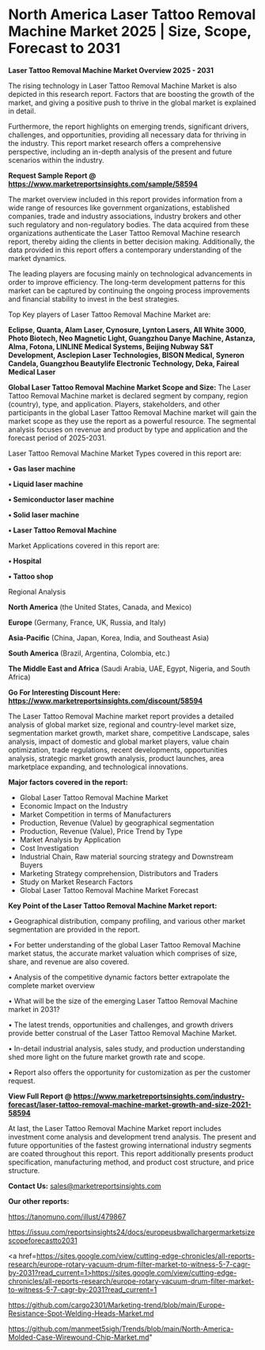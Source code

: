  # North America Laser Tattoo Removal Machine Market 2025 | Size, Scope, Forecast to 2031

<Strong> Laser Tattoo Removal Machine Market Overview 2025 - 2031</strong>

The rising technology in Laser Tattoo Removal Machine Market is also depicted in this research report. Factors that are boosting the growth of the market, and giving a positive push to thrive in the global market is explained in detail.

Furthermore, the report highlights on emerging trends, significant drivers, challenges, and opportunities, providing all necessary data for thriving in the industry. This report market research offers a comprehensive perspective, including an in-depth analysis of the present and future scenarios within the industry.

<strong>Request Sample Report @ <a href=https://www.marketreportsinsights.com/sample/58594>https://www.marketreportsinsights.com/sample/58594</a></strong>

The market overview included in this report provides information from a wide range of resources like government organizations, established companies, trade and industry associations, industry brokers and other such regulatory and non-regulatory bodies. The data acquired from these organizations authenticate the Laser Tattoo Removal Machine research report, thereby aiding the clients in better decision making. Additionally, the data provided in this report offers a contemporary understanding of the market dynamics.

The leading players are focusing mainly on technological advancements in order to improve efficiency. The long-term development patterns for this market can be captured by continuing the ongoing process improvements and financial stability to invest in the best strategies.

Top Key players of Laser Tattoo Removal Machine Market are:

<strong>Eclipse, Quanta, Alam Laser, Cynosure, Lynton Lasers, All White 3000, Photo Biotech, Neo Magnetic Light, Guangzhou Danye Machine, Astanza, Alma, Fotona, LINLINE Medical Systems, Beijing Nubway S&T Development, Asclepion Laser Technologies, BISON Medical, Syneron Candela, Guangzhou Beautylife Electronic Technology, Deka, Faireal Medical Laser</strong>

<strong><b>Global Laser Tattoo Removal Machine Market Scope and Size:</b></strong>
The Laser Tattoo Removal Machine market is declared segment by company, region (country), type, and application. Players, stakeholders, and other participants in the global Laser Tattoo Removal Machine market will gain the market scope as they use the report as a powerful resource. The segmental analysis focuses on revenue and product by type and application and the forecast period of 2025-2031.

Laser Tattoo Removal Machine Market Types covered in this report are:

<strong>• Gas laser machine

• Liquid laser machine

• Semiconductor laser machine

• Solid laser machine

• Laser Tattoo Removal Machine</strong>

Market Applications covered in this report are:

<strong>• Hospital

• Tattoo shop</strong> 

Regional Analysis

<strong>North America</strong> (the United States, Canada, and Mexico)

<strong>Europe</strong> (Germany, France, UK, Russia, and Italy)

<strong>Asia-Pacific</strong> (China, Japan, Korea, India, and Southeast Asia)

<strong>South America</strong> (Brazil, Argentina, Colombia, etc.)

<strong>The Middle East and Africa</strong> (Saudi Arabia, UAE, Egypt, Nigeria, and South Africa)

<strong>Go For Interesting Discount Here: <a href=https://www.marketreportsinsights.com/discount/58594>https://www.marketreportsinsights.com/discount/58594</a></strong>

The Laser Tattoo Removal Machine market report provides a detailed analysis of global market size, regional and country-level market size, segmentation market growth, market share, competitive Landscape, sales analysis, impact of domestic and global market players, value chain optimization, trade regulations, recent developments, opportunities analysis, strategic market growth analysis, product launches, area marketplace expanding, and technological innovations.

<strong><b>Major factors covered in the report:</b></strong>
<ul>
  <li>Global Laser Tattoo Removal Machine Market </li>
  <li>Economic Impact on the Industry</li>
  <li>Market Competition in terms of Manufacturers</li>
  <li>Production, Revenue (Value) by geographical segmentation</li>
  <li>Production, Revenue (Value), Price Trend by Type</li>
  <li>Market Analysis by Application</li>
  <li>Cost Investigation</li>
  <li>Industrial Chain, Raw material sourcing strategy and Downstream Buyers</li>
  <li>Marketing Strategy comprehension, Distributors and Traders</li>
  <li>Study on Market Research Factors</li>
  <li>Global Laser Tattoo Removal Machine Market Forecast</li>
</ul>

<strong><b>Key Point of the Laser Tattoo Removal Machine Market report:</b></strong>

• Geographical distribution, company profiling, and various other market segmentation are provided in the report.

• For better understanding of the global Laser Tattoo Removal Machine market status, the accurate market valuation which comprises of size, share, and revenue are also covered.

• Analysis of the competitive dynamic factors better extrapolate the complete market overview

• What will be the size of the emerging Laser Tattoo Removal Machine market in 2031?

• The latest trends, opportunities and challenges, and growth drivers provide better construal of the Laser Tattoo Removal Machine Market.

• In-detail industrial analysis, sales study, and production understanding shed more light on the future market growth rate and scope.

• Report also offers the opportunity for customization as per the customer request.

<strong><b>View Full Report @ <a href=https://www.marketreportsinsights.com/industry-forecast/laser-tattoo-removal-machine-market-growth-and-size-2021-58594>https://www.marketreportsinsights.com/industry-forecast/laser-tattoo-removal-machine-market-growth-and-size-2021-58594</a></b></strong>


At last, the Laser Tattoo Removal Machine Market report includes investment come analysis and development trend analysis. The present and future opportunities of the fastest growing international industry segments are coated throughout this report. This report additionally presents product specification, manufacturing method, and product cost structure, and price structure.

<strong>Contact Us:</strong>
sales@marketreportsinsights.com

<strong>Our other reports:</strong>

<a href=https://tanomuno.com/illust/479867>https://tanomuno.com/illust/479867</a>

<a href=https://issuu.com/reportsinsights24/docs/europeusbwallchargermarketsizescopeforecastto2031>https://issuu.com/reportsinsights24/docs/europeusbwallchargermarketsizescopeforecastto2031</a>

<a href=https://sites.google.com/view/cutting-edge-chronicles/all-reports-research/europe-rotary-vacuum-drum-filter-market-to-witness-5-7-cagr-by-2031?read_current=1>https://sites.google.com/view/cutting-edge-chronicles/all-reports-research/europe-rotary-vacuum-drum-filter-market-to-witness-5-7-cagr-by-2031?read_current=1</a>

<a href=https://github.com/cargo2301/Marketing-trend/blob/main/Europe-Resistance-Spot-Welding-Heads-Market.md>https://github.com/cargo2301/Marketing-trend/blob/main/Europe-Resistance-Spot-Welding-Heads-Market.md</a>

<a href=https://github.com/manmeet5sigh/Trends/blob/main/North-America-Molded-Case-Wirewound-Chip-Market.md>https://github.com/manmeet5sigh/Trends/blob/main/North-America-Molded-Case-Wirewound-Chip-Market.md</a>"
